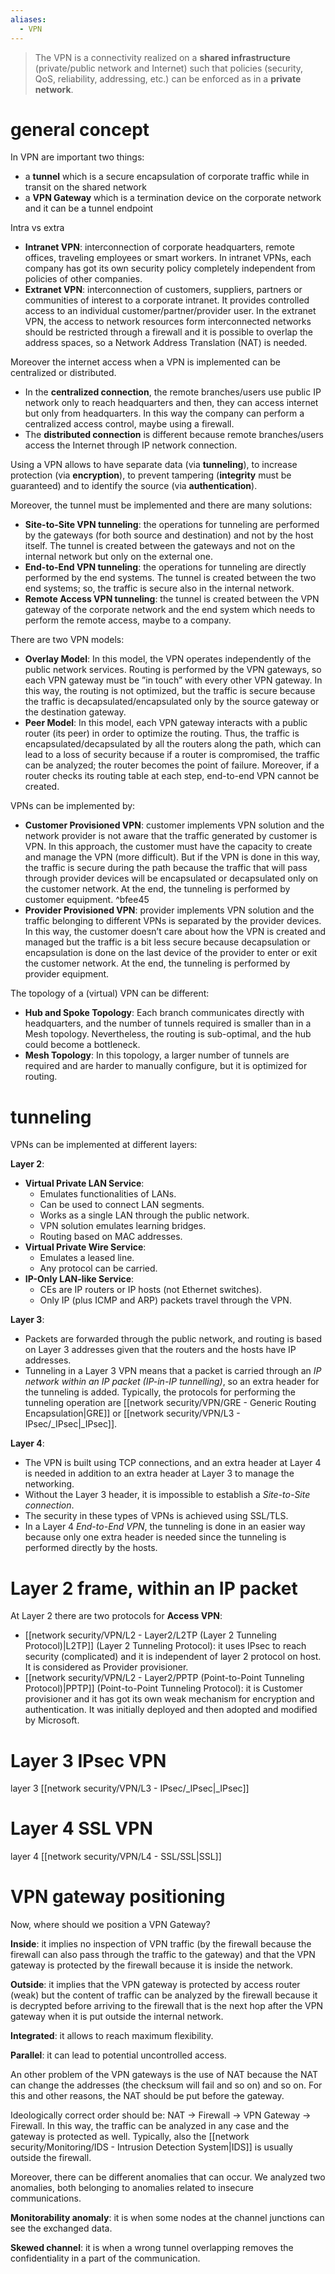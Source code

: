 ```yaml
---
aliases:
  - VPN
---
```

> The VPN is a connectivity realized on a **shared infrastructure** (private/public network and Internet) such that policies (security, QoS, reliability, addressing, etc.) can be enforced as in a **private network**.

# general concept

In VPN are important two things:
- a **tunnel** which is a secure encapsulation of corporate traffic while in transit on the shared network
- a **VPN Gateway** which is a termination device on the corporate network and it can be a tunnel endpoint

Intra vs extra
- **Intranet VPN**: interconnection of corporate headquarters, remote offices, traveling employees or smart workers. In intranet VPNs, each company has got its own security policy completely independent from policies of other companies.
- **Extranet VPN**: interconnection of customers, suppliers, partners or communities of interest to a corporate intranet. It provides controlled access to an individual customer/partner/provider user.  In the extranet VPN, the access to network resources form interconnected networks should be restricted through a firewall and it is possible to overlap the address spaces, so a Network Address Translation (NAT) is needed.

Moreover the internet access when a VPN is implemented can be centralized or distributed.
- In the **centralized connection**, the remote branches/users use public IP network only to reach headquarters and then, they can access internet but only from headquarters. In this way the company can perform a centralized access control, maybe using a firewall. 
- The **distributed connection** is different because remote branches/users access the Internet through IP network connection.


Using a VPN allows to have separate data (via **tunneling**), to increase protection (via **encryption**), to prevent tampering (**integrity** must be guaranteed) and to identify the source (via **authentication**). 

Moreover, the tunnel must be implemented and there are many solutions:
- **Site-to-Site VPN tunneling**: the operations for tunneling are performed by the gateways (for both source and destination) and not by the host itself. The tunnel is created between the gateways and not on the internal network but only on the external one.
- **End-to-End VPN tunneling**: the operations for tunneling are directly performed by the end systems. The tunnel is created between the two end systems; so, the traffic is secure also in the internal network.
- **Remote Access VPN tunneling**: the tunnel is created between the VPN gateway of the corporate network and the end system which needs to perform the remote access, maybe to a company.

There are two VPN models:
- **Overlay Model**: In this model, the VPN operates independently of the public network services. Routing is performed by the VPN gateways, so each VPN gateway must be ”in touch” with every other VPN gateway. In this way, the routing is not optimized, but the traffic is secure because the traffic is decapsulated/encapsulated only by the source gateway or the destination gateway.
- **Peer Model**: In this model, each VPN gateway interacts with a public router (its peer) in order to optimize the routing. Thus, the traffic is encapsulated/decapsulated by all the routers along the path, which can lead to a loss of security because if a router is compromised, the traffic can be analyzed; the router becomes the point of failure. Moreover, if a router checks its routing table at each step, end-to-end VPN cannot be created.

VPNs can be implemented by:
- **Customer Provisioned VPN**: customer implements VPN solution and the network provider is not aware that the traffic generated by customer is VPN. In this approach, the customer must have the capacity to create and manage the VPN (more difficult). But if the VPN is done in this way, the traffic is secure during the path because the traffic that will pass through provider devices will be encapsulated or decapsulated only on the customer network. At the end, the tunneling is performed by customer equipment. ^bfee45
- **Provider Provisioned VPN**: provider implements VPN solution and the traffic belonging to different VPNs is separated by the provider devices. In this way, the customer doesn’t care about how the VPN is created and managed but the traffic is a bit less secure because decapsulation or encapsulation is done on the last device of the provider to enter or exit the customer network. At the end, the tunneling is performed by provider equipment.

The topology of a (virtual) VPN can be different:
- **Hub and Spoke Topology**: Each branch communicates directly with headquarters, and the number of tunnels required is smaller than in a Mesh topology. Nevertheless, the routing is sub-optimal, and the hub could become a bottleneck.
- **Mesh Topology**: In this topology, a larger number of tunnels are required and are harder to manually configure, but it is optimized for routing.



# tunneling

VPNs can be implemented at different layers:

**Layer 2**:
-  **Virtual Private LAN Service**:
	- Emulates functionalities of LANs.
	- Can be used to connect LAN segments.
	- Works as a single LAN through the public network.
	- VPN solution emulates learning bridges.
	- Routing based on MAC addresses.
- **Virtual Private Wire Service**:
	- Emulates a leased line.
	- Any protocol can be carried.
- **IP-Only LAN-like Service**:
	- CEs are IP routers or IP hosts (not Ethernet switches).
	- Only IP (plus ICMP and ARP) packets travel through the VPN.

 **Layer 3**:
- Packets are forwarded through the public network, and routing is based on Layer 3 addresses given that the routers and the hosts have IP addresses.
- Tunneling in a Layer 3 VPN means that a packet is carried through an *IP network within an IP packet (IP-in-IP tunnelling)*, so an extra header for the tunneling is added. Typically, the protocols for performing the tunneling operation are [[network security/VPN/GRE - Generic Routing Encapsulation|GRE]] or [[network security/VPN/L3 - IPsec/_IPsec|_IPsec]].


**Layer 4**:
- The VPN is built using TCP connections, and an extra header at Layer 4 is needed in addition to an extra header at Layer 3 to manage the networking.
- Without the Layer 3 header, it is impossible to establish a *Site-to-Site connection*.
- The security in these types of VPNs is achieved using SSL/TLS.
- In a Layer 4 *End-to-End VPN*, the tunneling is done in an easier way because only one extra header is needed since the tunneling is performed directly by the hosts.

# Layer 2 frame, within an IP packet
At Layer 2 there are two protocols for **Access VPN**:
- [[network security/VPN/L2 - Layer2/L2TP (Layer 2 Tunneling Protocol)|L2TP]] (Layer 2 Tunneling Protocol): it uses IPsec to reach security (complicated) and it is independent of layer 2 protocol on host. It is considered as Provider provisioner.
- [[network security/VPN/L2 - Layer2/PPTP (Point-to-Point Tunneling Protocol)|PPTP]] (Point-to-Point Tunneling Protocol): it is Customer provisioner and it has got its own weak mechanism for encryption and authentication. It was initially deployed and then adopted and modified by Microsoft.



# Layer 3 IPsec VPN
layer 3
[[network security/VPN/L3 - IPsec/_IPsec|_IPsec]]

# Layer 4 SSL VPN
layer 4
[[network security/VPN/L4 - SSL/SSL|SSL]]





# VPN gateway positioning

Now, where should we position a VPN Gateway?

**Inside**: it implies no inspection of VPN traffic (by the firewall because the firewall can also pass through the traffic to the gateway) and that the VPN gateway is protected by the firewall because it is inside the network.

**Outside**: it implies that the VPN gateway is protected by access router (weak) but the content of traffic can be analyzed by the firewall because it is decrypted before arriving to the firewall that is the next hop after the VPN gateway when it is put outside the internal network.

**Integrated**: it allows to reach maximum flexibility.

**Parallel**: it can lead to potential uncontrolled access.

An other problem of the VPN gateways is the use of NAT because the NAT can change the addresses (the checksum will fail and so on) and so on. For this and other reasons, the NAT should be put before the gateway.


Ideologically correct order should be: NAT → Firewall → VPN Gateway → Firewall. In this way, the traffic can be analyzed in any case and the gateway is protected as well. Typically, also the [[network security/Monitoring/IDS - Intrusion Detection System|IDS]] is usually outside the firewall.


Moreover, there can be different anomalies that can occur. We analyzed two anomalies, both belonging to anomalies related to insecure communications.

**Monitorability anomaly**: it is when some nodes at the channel junctions can see the exchanged data.

**Skewed channel**: it is when a wrong tunnel overlapping removes the confidentiality in a part of the communication.